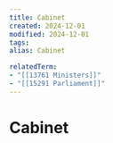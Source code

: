 ```yaml
---
title: Cabinet
created: 2024-12-01
modified: 2024-12-01
tags: 
alias: Cabinet

relatedTerm:
- "[[13761 Ministers]]"
- "[[15291 Parliament]]"
---
```

# Cabinet
